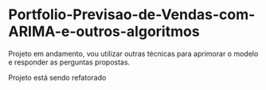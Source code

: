 # Portfolio-Previsao-de-Vendas-com-ARIMA-e-outros-algoritmos


Projeto em andamento, vou utilizar outras técnicas para aprimorar o modelo e responder as perguntas propostas.

Projeto está sendo refatorado
